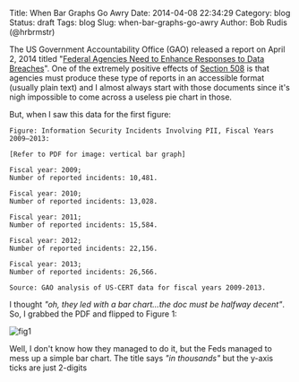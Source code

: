 Title: When Bar Graphs Go Awry
Date: 2014-04-08 22:34:29
Category: blog
Status: draft
Tags: blog
Slug: when-bar-graphs-go-awry
Author: Bob Rudis (@hrbrmstr)

The US Government Accountability Office (GAO) released a report on April 2, 2014 titled "[Federal Agencies Need to Enhance Responses to Data Breaches](http://www.gao.gov/products/GAO-14-487T)". One of the extremely positive effects of [Section 508](http://www.ada.gov/508/index.html) is that agencies must produce these type of reports in an accessible format (usually plain text) and I almost always start with those documents since it's nigh impossible to come across a useless pie chart in those.

But, when I saw this data for the first figure:

    Figure: Information Security Incidents Involving PII, Fiscal Years 2009–2013: 
    
    [Refer to PDF for image: vertical bar graph] 
    
    Fiscal year: 2009; 
    Number of reported incidents: 10,481. 
    
    Fiscal year: 2010; 
    Number of reported incidents: 13,028. 
    
    Fiscal year: 2011; 
    Number of reported incidents: 15,584. 
    
    Fiscal year: 2012; 
    Number of reported incidents: 22,156. 
    
    Fiscal year: 2013; 
    Number of reported incidents: 26,566. 
    
    Source: GAO analysis of US-CERT data for fiscal years 2009-2013.

I thought *"oh, they led with a bar chart&hellip;the doc must be halfway decent"*. So, I grabbed the PDF and flipped to Figure 1:

![fig1](/blog/images/2014/04/fig1.jpg)

Well, I don't know how they managed to do it, but the Feds managed to mess up a simple bar chart. The title says *"in thousands"* but the y-axis ticks are just 2-digits  